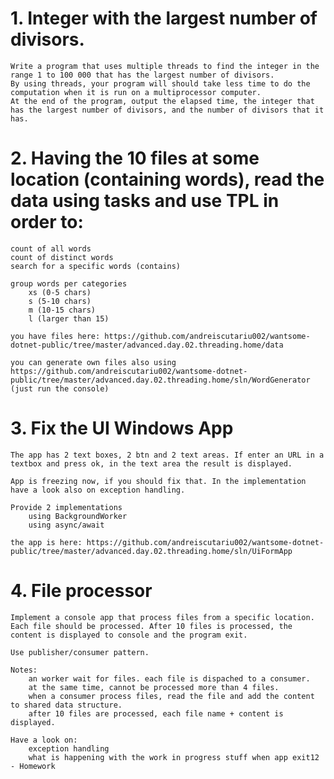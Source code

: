 # 1. Integer with the largest number of divisors.

    Write a program that uses multiple threads to find the integer in the range 1 to 100 000 that has the largest number of divisors.
    By using threads, your program will should take less time to do the computation when it is run on a multiprocessor computer.
    At the end of the program, output the elapsed time, the integer that has the largest number of divisors, and the number of divisors that it has.

# 2. Having the 10 files at some location (containing words), read the data using tasks and use TPL in order to:

    count of all words
    count of distinct words
    search for a specific words (contains)

    group words per categories
        xs (0-5 chars)
        s (5-10 chars)
        m (10-15 chars)
        l (larger than 15)

    you have files here: https://github.com/andreiscutariu002/wantsome-dotnet-public/tree/master/advanced.day.02.threading.home/data

    you can generate own files also using https://github.com/andreiscutariu002/wantsome-dotnet-public/tree/master/advanced.day.02.threading.home/sln/WordGenerator (just run the console)

# 3. Fix the UI Windows App

    The app has 2 text boxes, 2 btn and 2 text areas. If enter an URL in a textbox and press ok, in the text area the result is displayed.

    App is freezing now, if you should fix that. In the implementation have a look also on exception handling.

    Provide 2 implementations
        using BackgroundWorker
        using async/await

    the app is here: https://github.com/andreiscutariu002/wantsome-dotnet-public/tree/master/advanced.day.02.threading.home/sln/UiFormApp

# 4. File processor

    Implement a console app that process files from a specific location. Each file should be processed. After 10 files is processed, the content is displayed to console and the program exit.

    Use publisher/consumer pattern.

    Notes:
        an worker wait for files. each file is dispached to a consumer.
        at the same time, cannot be processed more than 4 files.
        when a consumer process files, read the file and add the content to shared data structure.
        after 10 files are processed, each file name + content is displayed.

    Have a look on:
        exception handling
        what is happening with the work in progress stuff when app exit12 - Homework

